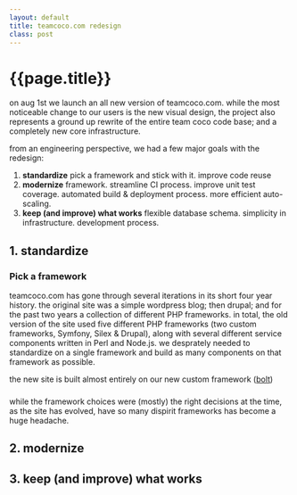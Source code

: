 ```yaml
---
layout: default
title: teamcoco.com redesign
class: post
---
```


{{page.title}}
================================

on aug 1st we launch an all new version of teamcoco.com. while the most noticeable change to our users is the new visual design, the project also represents a ground up rewrite of the entire team coco code base; and a completely new core infrastructure.

from an engineering perspective, we had a few major goals with the redesign:

1. **standardize** pick a framework and stick with it. improve code reuse
1. **modernize** framework. streamline CI process. improve unit test coverage. automated build & deployment process. more efficient auto-scaling.
1. **keep (and improve) what works** flexible database schema. simplicity in infrastructure. development process.

## 1. standardize

### Pick a framework
teamcoco.com has gone through several iterations in its short four year history. the original site was a simple wordpress blog; then drupal; and for the past two years a collection of different PHP frameworks. in total, the old version of the site used five different PHP frameworks (two custom frameworks, Symfony, Silex & Drupal), along with several different service components written in Perl and Node.js. we desprately needed to standardize on a single framework and build as many components on that framework as possible.

the new site is built almost entirely on our new custom framework ([bolt](https://github.com/boltphp/core))

###
while the framework choices were (mostly) the right decisions at the time, as the site has evolved, have so many dispirit frameworks has become a huge headache.


## 2. modernize


## 3. keep (and improve) what works